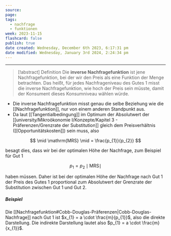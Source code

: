 ```yaml
---
source: 
page: 
tags:
  - nachfrage
  - funktionen
week: 2023-11-15
flashcard: false
publish: true
date created: Wednesday, December 6th 2023, 6:17:31 pm
date modified: Wednesday, January 3rd 2024, 2:24:34 pm
---
```

***

> [!abstract] Definition
> Die **inverse Nachfragefunktion** ist jene Nachfragefunktion, bei der wir den Preis als eine Funktion der Menge betrachten. Das heißt, für jedes Nachfrageniveau des Gutes 1 misst die inverse Nachfragefunktion, wie hoch der Preis sein müsste, damit der Konsument dieses Konsumniveau wählen würde.

- Die inverse Nachfragefunktion misst genau die selbe Beziehung wie die [[Nachfragefunktion]], nur von einem anderen Standpunkt aus.
- Da laut [[Tangentialbedingung]] im Optimum der Absolutwert der [[university/Mikroökonomie I/Konzepte/Kapitel 3 - Präferenzen/Grenzrate der Substitution]] gleich dem Preisverhältnis ([[Opportunitätskosten]]) sein muss, also

$$
\mid \mathrm{MRS} \mid = \frac{p_{1}}{p_{2}}
$$

besagt dies, dass wir bei der optimalen Höhe der Nachfrage, zum Beispiel für Gut 1

$$
p_{1} = p_{2} \mid\mathrm{MRS}\mid
$$

haben müssen. Daher ist bei der optimalen Höhe der Nachfrage nach Gut 1 der Preis des Gutes 1 proportional zum Absolutwert der Grenzrate der Substitution zwischen Gut 1 und Gut 2.

##### Beispiel
Die [[Nachfragefunktion#Cobb-Douglas-Präferenzen|Cobb-Douglas-Nachfrage]] nach Gut 1 ist $x_{1} = a \cdot \frac{m}{p_{1}}$, also die direkte Darstellung. Die indirekte Darstellung lautet also $p_{1} = a \cdot \frac{m}{x_{1}}$.